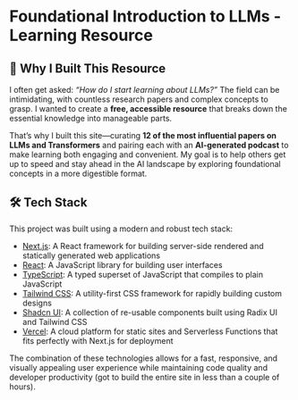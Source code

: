 # Foundational Introduction to LLMs - Learning Resource

## 🤔 Why I Built This Resource

I often get asked: *“How do I start learning about LLMs?”* The field can be intimidating, with countless research papers and complex concepts to grasp. I wanted to create a **free, accessible resource** that breaks down the essential knowledge into manageable parts.

That’s why I built this site—curating **12 of the most influential papers on LLMs and Transformers** and pairing each with an **AI-generated podcast** to make learning both engaging and convenient. My goal is to help others get up to speed and stay ahead in the AI landscape by exploring foundational concepts in a more digestible format.


## 🛠️ Tech Stack

This project was built using a modern and robust tech stack:

- [Next.js](https://nextjs.org): A React framework for building server-side rendered and statically generated web applications
- [React](https://reactjs.org): A JavaScript library for building user interfaces
- [TypeScript](https://www.typescriptlang.org): A typed superset of JavaScript that compiles to plain JavaScript
- [Tailwind CSS](https://tailwindcss.com): A utility-first CSS framework for rapidly building custom designs
- [Shadcn UI](https://ui.shadcn.com): A collection of re-usable components built using Radix UI and Tailwind CSS
- [Vercel](https://vercel.com): A cloud platform for static sites and Serverless Functions that fits perfectly with Next.js for deployment


The combination of these technologies allows for a fast, responsive, and visually appealing user experience while maintaining code quality and developer productivity (got to build the entire site in less than a couple of hours).
